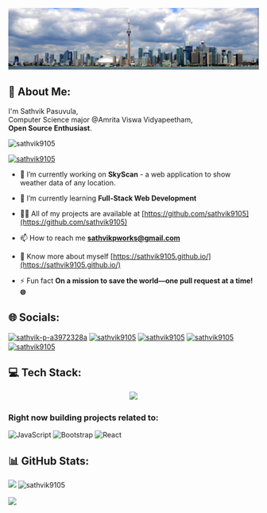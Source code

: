 
![header](./skyline.png)
 
## 💫 About Me:
I'm Sathvik Pasuvula, <br> Computer Science major @Amrita Viswa Vidyapeetham, <br>**Open Source Enthusiast**.

<p align="left"> <img src="https://komarev.com/ghpvc/?username=sathvik9105&label=Profile%20views&color=0065D6&style=flat" alt="sathvik9105" /> </p>

<p align="left"> <a href="https://github.com/ryo-ma/github-profile-trophy"><img src="https://github-profile-trophy.vercel.app/?username=sathvik9105" alt="sathvik9105" /></a></p>

- 🔭 I’m currently working on **SkyScan** - a web application to show weather data of any location.

- 🌱 I’m currently learning **<b>Full-Stack Web Development</b>**

- 👨‍💻 All of my projects are available at [https://github.com/sathvik9105](https://github.com/sathvik9105)

- 📫 How to reach me **sathvikpworks@gmail.com**

- 📄 Know more about myself [https://sathvik9105.github.io/](https://sathvik9105.github.io/)

- ⚡ Fun fact **On a mission to save the world—one pull request at a time! 🌐**

## 🌐 Socials:

<p align="left">
<a href="https://linkedin.com/in/sathvik-p-a3972328a" target="blank"><img align="center" src="https://raw.githubusercontent.com/rahuldkjain/github-profile-readme-generator/master/src/images/icons/Social/linked-in-alt.svg" alt="sathvik-p-a3972328a" height="25" width="40" /></a>
<a href="https://twitter.com/sathvik9105" target="blank"><img align="center" src="https://img.freepik.com/free-vector/new-2023-twitter-logo-x-icon-design_1017-45418.jpg?size=338&ext=jpg&ga=GA1.1.87170709.1707868800&semt=ais" alt="sathvik9105" height="30" width="40" /></a>
<a href="https://instagram.com/sathvik9105" target="blank"><img align="center" src="https://raw.githubusercontent.com/rahuldkjain/github-profile-readme-generator/master/src/images/icons/Social/instagram.svg" alt="sathvik9105" height="30" width="40" /></a>
<a href="https://t.me/sathvik9105" target="blank"><img align="center" src="https://upload.wikimedia.org/wikipedia/commons/thumb/8/82/Telegram_logo.svg/512px-Telegram_logo.svg.png?20220101141644" alt="sathvik9105" height="35" width="35"/></a>
<a href="https://www.hackerrank.com/sathvik9105" target="blank"><img align="center" src="https://raw.githubusercontent.com/rahuldkjain/github-profile-readme-generator/master/src/images/icons/Social/hackerrank.svg" alt="sathvik9105" height="40" width="40" /></a>
</p>

## 💻 Tech Stack:

<p align="center">
  <a href="https://skillicons.dev">
    <img src="https://skillicons.dev/icons?i=linux,git,github,matlab,python,qt,html,css,vscode,netlify,Hugo&perline=6"/>
  </a>
</p>

### Right now building projects related to:
![JavaScript](https://img.shields.io/badge/javascript-%23323330.svg?style=for-the-badge&logo=javascript&logoColor=%23F7DF1E) ![Bootstrap](https://img.shields.io/badge/bootstrap-%23563D7C.svg?style=for-the-badge&logo=bootstrap&logoColor=white) ![React](https://img.shields.io/badge/react-%2320232a.svg?style=for-the-badge&logo=react&logoColor=%2361DAFB)


## 📊 GitHub Stats:
<p><img align="left" src="https://github-readme-stats.vercel.app/api/top-langs/?username=sathvik9105&theme=merko&show_icons=true&hide_border=false&layout=compact"/></p>

<p>&nbsp;<img align="center" src="https://github-readme-stats.vercel.app/api?username=sathvik9105&theme=merko&show_icons=true&hide_border=false&count_private=true" alt="sathvik9105"/></p>

<p><img align="center" src="https://github-readme-streak-stats.herokuapp.com/?user=sathvik9105&theme=merko&hide_border=false"/></p>

